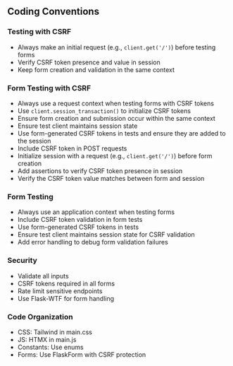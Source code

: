 ## Coding Conventions
### Testing with CSRF
- Always make an initial request (e.g., `client.get('/')`) before testing forms
- Verify CSRF token presence and value in session
- Keep form creation and validation in the same context

### Form Testing with CSRF
- Always use a request context when testing forms with CSRF tokens
- Use `client.session_transaction()` to initialize CSRF tokens
- Ensure form creation and submission occur within the same context
- Ensure test client maintains session state
- Use form-generated CSRF tokens in tests and ensure they are added to the session
- Include CSRF token in POST requests
- Initialize session with a request (e.g., `client.get('/')`) before form creation
- Add assertions to verify CSRF token presence in session
- Verify the CSRF token value matches between form and session

### Form Testing
- Always use an application context when testing forms
- Include CSRF token validation in form tests
- Use form-generated CSRF tokens in tests
- Ensure test client maintains session state for CSRF validation
- Add error handling to debug form validation failures

### Security
- Validate all inputs
- CSRF tokens required in all forms
- Rate limit sensitive endpoints
- Use Flask-WTF for form handling

### Code Organization
- CSS: Tailwind in main.css
- JS: HTMX in main.js
- Constants: Use enums
- Forms: Use FlaskForm with CSRF protection

